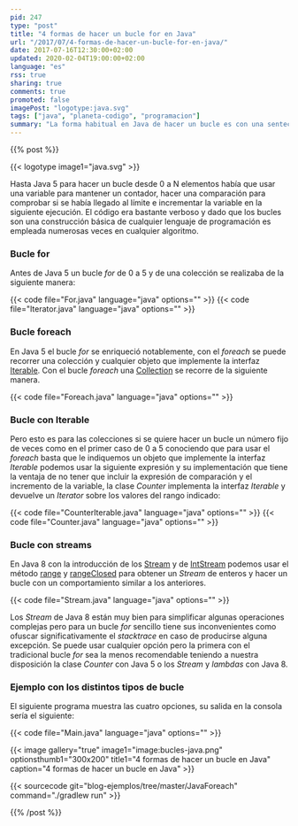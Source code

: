 ```yaml
---
pid: 247
type: "post"
title: "4 formas de hacer un bucle for en Java"
url: "/2017/07/4-formas-de-hacer-un-bucle-for-en-java/"
date: 2017-07-16T12:30:00+02:00
updated: 2020-02-04T19:00:00+02:00
language: "es"
rss: true
sharing: true
comments: true
promoted: false
imagePost: "logotype:java.svg"
tags: ["java", "planeta-codigo", "programacion"]
summary: "La forma habitual en Java de hacer un bucle es con una sentecia _for_ o _while_ pero con el añadido de los iteradores en Java 5 no hace falta tener una variable para conservar el índice del bucle. Ya en Java 8 se han añadido los _streams_ que ofrecen otras nuevas formas de iterar sobre los elementos de una colección en este último caso con técnicas propias de lenguajes funcionales."
---
```


{{% post %}}

{{< logotype image1="java.svg" >}}

Hasta Java 5 para hacer un bucle desde 0 a N elementos había que usar una variable para mantener un contador, hacer una comparación para comprobar si se había llegado al límite e incrementar la variable en la siguiente ejecución. El código era bastante verboso y dado que los bucles son una construcción básica de cualquier lenguaje de programación es empleada numerosas veces en cualquier algoritmo.

### Bucle for

Antes de Java 5 un bucle _for_ de 0 a 5 y de una colección se realizaba de la siguiente manera:

{{< code file="For.java" language="java" options="" >}}
{{< code file="Iterator.java" language="java" options="" >}}

### Bucle foreach

En Java 5 el bucle _for_ se enriqueció notablemente, con el _foreach_ se puede recorrer una colección y cualquier objeto que implemente la interfaz [Iterable](javadoc8:java/lang/Iterable.html). Con el bucle _foreach_ una [Collection](javadoc8:java/util/Collection.html) se recorre de la siguiente manera.

{{< code file="Foreach.java" language="java" options="" >}}

### Bucle con Iterable

Pero esto es para las colecciones si se quiere hacer un bucle un número fijo de veces como en el primer caso de 0 a 5 conociendo que para usar el _foreach_ basta que le indiquemos un objeto que implemente la interfaz _Iterable_ podemos usar la siguiente expresión y su implementación que tiene la ventaja de no tener que incluir la expresión de comparación y el incremento de la variable, la clase _Counter_ implementa la interfaz _Iterable_ y devuelve un _Iterator_ sobre los valores del rango indicado:

{{< code file="CounterIterable.java" language="java" options="" >}}
{{< code file="Counter.java" language="java" options="" >}}

### Bucle con streams

En Java 8 con la introducción de los [Stream](javadoc8:java/util/stream/Stream.html) y de [IntStream](javadoc8:java/util/stream/IntStream.html) podemos usar el método [range](javadoc8:java/util/stream/IntStream.html#range-int-int-) y [rangeClosed](javadoc8:java/util/stream/IntStream.html#rangeClosed-int-int-) para obtener un _Stream_ de enteros y hacer un bucle con un comportamiento similar a los anteriores.

{{< code file="Stream.java" language="java" options="" >}}

Los _Stream_ de Java 8 están muy bien para simplificar algunas operaciones complejas pero para un bucle _for_ sencillo tiene sus inconvenientes como ofuscar significativamente el _stacktrace_ en caso de producirse alguna excepción. Se puede usar cualquier opción pero la primera con el tradicional bucle _for_ sea la menos recomendable teniendo a nuestra disposición la clase _Counter_ con Java 5 o los _Stream_ y _lambdas_ con Java 8.

### Ejemplo con los distintos tipos de bucle

El siguiente programa muestra las cuatro opciones, su salida en la consola sería el siguiente:

{{< code file="Main.java" language="java" options="" >}}

{{< image
    gallery="true"
    image1="image:bucles-java.png" optionsthumb1="300x200" title1="4 formas de hacer un bucle en Java"
    caption="4 formas de hacer un bucle en Java" >}}

{{< sourcecode git="blog-ejemplos/tree/master/JavaForeach" command="./gradlew run" >}}

{{% /post %}}
